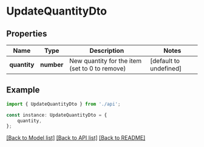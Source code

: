# UpdateQuantityDto


## Properties

Name | Type | Description | Notes
------------ | ------------- | ------------- | -------------
**quantity** | **number** | New quantity for the item (set to 0 to remove) | [default to undefined]

## Example

```typescript
import { UpdateQuantityDto } from './api';

const instance: UpdateQuantityDto = {
    quantity,
};
```

[[Back to Model list]](../README.md#documentation-for-models) [[Back to API list]](../README.md#documentation-for-api-endpoints) [[Back to README]](../README.md)
